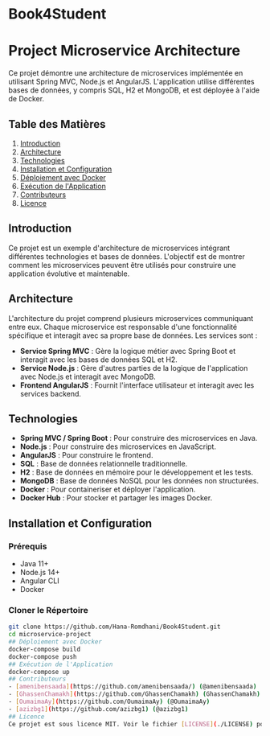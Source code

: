 # Book4Student

# Project Microservice Architecture

Ce projet démontre une architecture de microservices implémentée en utilisant Spring MVC, Node.js et AngularJS. L'application utilise différentes bases de données, y compris SQL, H2 et MongoDB, et est déployée à l'aide de Docker.

## Table des Matières
1. [Introduction](#introduction)
2. [Architecture](#architecture)
3. [Technologies](#technologies)
4. [Installation et Configuration](#installation-et-configuration)
8. [Déploiement avec Docker](#déploiement-avec-docker)
9. [Exécution de l'Application](#exécution-de-lapplication)
10. [Contributeurs](#contribuer)
11. [Licence](#licence)

## Introduction
Ce projet est un exemple d'architecture de microservices intégrant différentes technologies et bases de données. L'objectif est de montrer comment les microservices peuvent être utilisés pour construire une application évolutive et maintenable.

## Architecture
L'architecture du projet comprend plusieurs microservices communiquant entre eux. Chaque microservice est responsable d'une fonctionnalité spécifique et interagit avec sa propre base de données. Les services sont :

- **Service Spring MVC** : Gère la logique métier avec Spring Boot et interagit avec les bases de données SQL et H2.
- **Service Node.js** : Gère d'autres parties de la logique de l'application avec Node.js et interagit avec MongoDB.
- **Frontend AngularJS** : Fournit l'interface utilisateur et interagit avec les services backend.

## Technologies
- **Spring MVC / Spring Boot** : Pour construire des microservices en Java.
- **Node.js** : Pour construire des microservices en JavaScript.
- **AngularJS** : Pour construire le frontend.
- **SQL** : Base de données relationnelle traditionnelle.
- **H2** : Base de données en mémoire pour le développement et les tests.
- **MongoDB** : Base de données NoSQL pour les données non structurées.
- **Docker** : Pour containeriser et déployer l'application.
- **Docker Hub** : Pour stocker et partager les images Docker.

## Installation et Configuration

### Prérequis
- Java 11+
- Node.js 14+
- Angular CLI
- Docker

### Cloner le Répertoire
```sh
git clone https://github.com/Hana-Romdhani/Book4Student.git 
cd microservice-project
## Déploiement avec Docker
docker-compose build
docker-compose push
## Exécution de l'Application
docker-compose up
## Contributeurs 
- [amenibensaada](https://github.com/amenibensaada/) (@amenibensaada) 
- [GhassenChamakh](https://github.com/GhassenChamakh) (GhassenChamakh) 
- [OumaimaAy](https://github.com/OumaimaAy) (@OumaimaAy) 
- [azizbg1](https://github.com/azizbg1) (@azizbg1)
## Licence
Ce projet est sous licence MIT. Voir le fichier [LICENSE](./LICENSE) pour plus de détails.
